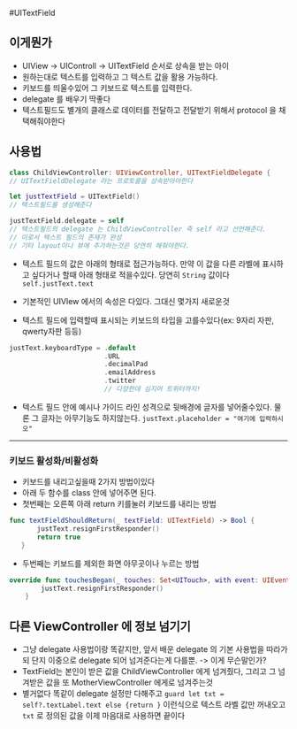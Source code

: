 #UITextField


## 이게뭔가
* UIView -> UIControll -> UITextField 순서로 상속을 받는 아이
* 원하는대로 텍스트를 입력하고 그 텍스트 값을 활용 가능하다.
* 키보드를 띄울수있어 그 키보드로 텍스트를 입력한다.
* delegate 를 배우기 딱좋다
* 텍스트필드도 별개의 클래스로 데이터를 전달하고 전달받기 위해서 protocol 을 채택해줘야한다

## 사용법

```swift
class ChildViewController: UIViewController, UITextFieldDelegate {
// UITextFieldDelegate 라는 프로토콜을 상속받아야한다

let justTextField = UITextField()
// 텍스트필드를 생성해준다

justTextField.delegate = self
// 텍스트필드의 delegate 는 ChildViewController 즉 self 라고 선언해준다.
// 이로서 텍스트 필드의 존재가 완성
// 기타 layout이나 뷰에 추가하는것은 당연히 해줘야한다.
```


* 텍스트 필드의 값은 아래의 형태로 접근가능하다. 만약 이 값을 다른 라벨에 표시하고 싶다거나 할때 아래 형태로 적을수있다. 당연히 `String` 값이다  
`self.justText.text`

* 기본적인 UIVIew 에서의 속성은 다있다. 그대신 몇가지 새로운것 

* 텍스트 필드에 입력할때 표시되는 키보드의 타입을 고를수있다(ex: 9자리 자판, qwerty자판 등등)

```swift
justText.keyboardType = .default
					    .URL
					    .decimalPad
					    .emailAddress
					    .twitter
					    // 다양한데 심지어 트위터까지!			    
``` 
* 텍스트 필드 안에 예시나 가이드 라인 성격으로 뒷배경에 글자를 넣어줄수있다. 물론 그 글자는 아무기능도 하지않는다.
`justText.placeholder = "여기에 입력하시오"`

---

### 키보드 활성화/비활성화

* 키보드를 내리고싶을때 2가지 방법이있다
* 아래 두 함수를 class 안에 넣어주면 된다.
* 첫번째는 오른쪽 아래 return 키를눌러 키보드를 내리는 방법
 
 ```swift
 func textFieldShouldReturn(_ textField: UITextField) -> Bool {
        justText.resignFirstResponder()
        return true
    }
 ```
* 두번째는 키보드를 제외한 화면 아무곳이나 누르는 방법

```swift
override func touchesBegan(_ touches: Set<UITouch>, with event: UIEvent?) {
        justText.resignFirstResponder()
    }
```

## 다른 ViewController 에 정보 넘기기

* 그냥 delegate 사용법이랑 똑같지만, 앞서 배운 delegate 의 기본  사용법을 따라가되 단지 이중으로 delegate 되어 넘겨준다는게 다를뿐. -> 이게 무슨말인가?
* TextField는 본인이 받은 값을 ChildViewController 에게 넘겨줬다, 그리고 그 넘겨받은 값을 또 MotherViewController 에게로 넘겨주는것
* 별거없다 똑같이 delegate 설정만 다해주고 `guard let txt = self?.textLabel.text else {return
            }` 이런식으로 텍스트 라벨 값만 꺼내오고 `txt` 로 정의된 값을 이제 마음대로 사용하면 끝이다
            





